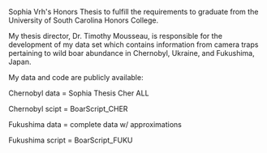 Sophia Vrh's Honors Thesis to fulfill the requirements to graduate from the University of South Carolina Honors College.

My thesis director, Dr. Timothy Mousseau, is responsible for the development of my data set which contains information from camera traps pertaining to wild boar abundance in Chernobyl, Ukraine, and Fukushima, Japan. 

My data and code are publicly available:

Chernobyl data = Sophia Thesis Cher ALL

Chernobyl scipt = BoarScript_CHER

Fukushima data = complete data w/ approximations

Fukushima script = BoarScript_FUKU


